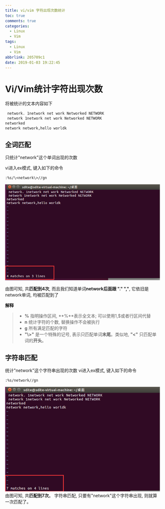 ```yaml
---
title: vi/vim 字符出现次数统计
toc: true
comments: true
categories:
  - Linux
  - Vim
tags:
  - Linux
  - Vim
abbrlink: 205709c1
date: 2019-01-03 19:22:45
---
```


# Vi/Vim统计字符出现次数

将被统计的文本内容如下
```text
 network. 1network net work Networked NETWORK
 network 1network net work Networked NETWORK
networked
network network,hello worldk
```
<!-- more -->


## 全词匹配
只统计"network"这个单词出现的次数

vi进入ex模式, 键入如下的命令
```vim
:%s/\<network\>//gn
```
![](/images/2019-01-03-19-36-59.png)

由图可知, 共**匹配到4次**, 而且我们知道单词**network后面跟 "." ","**, 它依旧是 network单词, 均被匹配到了

**解释**
> - **%** 指明操作区间, **%**表示全文本; 可以使用1,$或者行区间代替
> - **n** 统计字符的个数, 替换操作不会被执行
> - **g** 所有满足匹配的字符
> - **"\\>"** 是一个特殊的记号, 表示只匹配单词**末尾**。类似地, **"\<"** 只匹配单词的**开头**。


## 字符串匹配
统计"network"这个字符串出现的次数
vi进入ex模式, 键入如下的命令
```vim
:%s/network//gn
```
![](/images/2019-01-03-19-41-36.png)
由图可知, 共**匹配到7次**。
字符串匹配, 只要有"network"这个字符串出现, 则就算一次匹配了。
